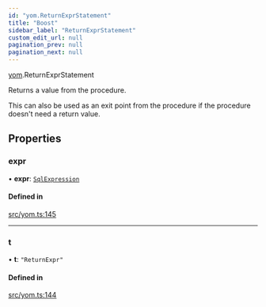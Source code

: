 ```yaml
---
id: "yom.ReturnExprStatement"
title: "Boost"
sidebar_label: "ReturnExprStatement"
custom_edit_url: null
pagination_prev: null
pagination_next: null
---
```


[yom](../namespaces/yom.md).ReturnExprStatement

Returns a value from the procedure.

This can also be used as an exit point from the procedure if the procedure doesn't need a return value.

## Properties

### expr

• **expr**: [`SqlExpression`](../namespaces/yom.md#sqlexpression)

#### Defined in

[src/yom.ts:145](https://github.com/yolmio/boost/blob/5cada48/src/yom.ts#L145)

___

### t

• **t**: ``"ReturnExpr"``

#### Defined in

[src/yom.ts:144](https://github.com/yolmio/boost/blob/5cada48/src/yom.ts#L144)
